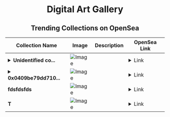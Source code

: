 <div align="center">

# Digital Art Gallery

## Trending Collections on OpenSea

| Collection Name                       | Image                                                                                     | Description                       | OpenSea Link                                                                                          |
|---------------------------------------|-------------------------------------------------------------------------------------------|-----------------------------------|--------------------------------------------------------------------------------------------------------|
| **<details><summary>Unidentified co...</summary>Unidentified contract 13edfb37-2866-4979-9e3d-dabe0df8fbf5</details>** | ![Image](https://i.seadn.io/s/raw/files/a837708742ad8afcb35eb60ba787976d.jpg?w=500&auto=format?w=200&auto=format) |  | <details><summary>Link</summary>[Unidentified contract 13edfb37-2866-4979-9e3d-dabe0df8fbf5](https://opensea.io/collection/unidentified-contract-13edfb37-2866-4979-9e3d-dabe)</details> |
| **<details><summary>0x0409be79dd710...</summary>0x0409be79dd7106418a2f428b439bac31dcdf4c34</details>** | ![Image](https://i.seadn.io/s/raw/files/0120dbe70465f91ae019e541cba50a56.jpg?w=500&auto=format?w=200&auto=format) |  | <details><summary>Link</summary>[0x0409be79dd7106418a2f428b439bac31dcdf4c34](https://opensea.io/collection/0x0409be79dd7106418a2f428b439bac31dcdf4c34)</details> |
| **fdsfdsfds** | ![Image](https://i.seadn.io/s/raw/files/d0edd2a6e45eb4e63f93ced96cf070f1.png?w=500&auto=format?w=200&auto=format) |  | <details><summary>Link</summary>[fdsfdsfds](https://opensea.io/collection/fdsfdsfds-10)</details> |
| **T** | ![Image](https://i.seadn.io/s/raw/files/996913debefdf1bfb635c222ad2c92ea.jpg?w=500&auto=format?w=200&auto=format) |  | <details><summary>Link</summary>[T](https://opensea.io/collection/t-2707)</details> |

</div>
